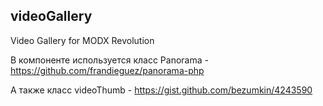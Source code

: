 ## videoGallery

Video Gallery for MODX Revolution

В компоненте используется класс Panorama - https://github.com/frandieguez/panorama-php

А также класс videoThumb - https://gist.github.com/bezumkin/4243590
